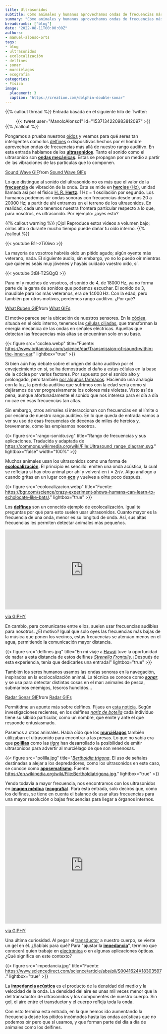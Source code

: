 ```yaml
---
title: Ultrasonidos
subtitle: Cómo animales y humanos aprovechamos ondas de frecuencias más allá de nuestro rango auditivo
summary: "Cómo animales y humanos aprovechamos ondas de frecuencias más allá de nuestro rango auditivo."
breadcrumbs: ["blog"]
date: "2022-08-11T00:00:00Z"
authors:
- manuel-alonso-orts
tags:
- blog
- ultrasonidos
- ecolocalización
- delfines
- sonar
- murciélagos
- ecografía
categories:
- Física
image:
  placement: 3
  caption: "https://creation.com/dolphin-double-sonar"  
---
```


{{% callout thread %}}
Entrada basada en el siguiente hilo de Twitter:
<div align="center">
{{< tweet user="ManoloAlonso1" id="1537134220983812097" >}}
</div>
{{% /callout %}}

Pongamos a prueba nuestros [oídos](https://es.wikipedia.org/wiki/O%C3%ADdo) y veamos para qué seres tan inteligentes como los [delfines](https://es.wikipedia.org/wiki/Delphinidae) o dispositivos hechos por el hombre aprovechan ondas de frecuencias más allá de nuestro rango auditivo. En esta entrada hablamos de los [**ultrasonidos**](https://es.wikipedia.org/wiki/Ultrasonido). Tanto el sonido como el ultrasonido son [**ondas mecánicas**](https://es.wikipedia.org/wiki/Onda_mecánica). Éstas se propagan por un medio a partir de las vibraciones de las partículas que lo componen.

<div class="tenor-gif-embed" data-postid="25371774" data-share-method="host" data-aspect-ratio="2.14765" data-width="100%"><a href="https://tenor.com/view/sound-wave-gif-25371774">Sound Wave GIF</a>from <a href="https://tenor.com/search/sound+wave-gifs">Sound Wave GIFs</a></div> <script type="text/javascript" async src="https://tenor.com/embed.js"></script>

Lo que distingue al sonido del ultrasonido no es más que el valor de la [**frecuencia**](https://es.wikipedia.org/wiki/Frecuencia) de vibración de la onda. Ésta se mide en [**hercios** (Hz)](https://es.wikipedia.org/wiki/Hercio), unidad llamada así por el físico [H. R. **Hertz**](https://es.wikipedia.org/wiki/Heinrich_Rudolf_Hertz). 1&thinsp;Hz = 1 oscilación por segundo. Los humanos podemos oír ondas sonoras con frecuencias desde unos 20 a 20000&thinsp;Hz; a partir de ahí entramos en el terreno de los ultrasonidos. En realidad, cada uno tenemos nuestra frontera particular respecto a lo que, para nosotros, es ultrasonido. Por ejemplo: ¿oyes esto?

{{% callout warning %}}
¡Ojo! Reproduce estos videos a volumen bajo; oírlos alto o durante mucho tiempo puede dañar tu oído interno.
{{% /callout %}}

{{< youtube B1r-zTi0iwo >}}

La mayoría de vosotros habréis oído un pitido agudo; algún oyente más veterano, nada. El siguiente audio, sin embargo, yo no lo puedo oír mientras que quienes seáis muy jóvenes y hayáis cuidado vuestro oído, sí.

{{< youtube 3tBI-T2SQgQ >}}

Para mí y muchos de vosotros, el sonido de 4, de 18000&thinsp;Hz, ya no forma parte de la gama de sonidos que podemos escuchar. El sonido de 3, inaudible para los más veteranos, era de 14000&thinsp;Hz. Con la edad, pero también por otros motivos, perdemos rango auditivo. ¿Por qué?

<div class="tenor-gif-embed" data-postid="19943041" data-share-method="host" data-aspect-ratio="1.77778" data-width="100%"><a href="https://tenor.com/view/what-ruben-riz-ahmed-sound-of-metal-huh-gif-19943041">What Ruben GIF</a>from <a href="https://tenor.com/search/what-gifs">What GIFs</a></div> <script type="text/javascript" async src="https://tenor.com/embed.js"></script>

El motivo parece ser la ubicación de nuestros sensores. En la [cóclea](https://es.wikipedia.org/wiki/Cóclea), situada en el oído interno, tenemos las [células ciliadas](https://es.wikipedia.org/wiki/Células_ciliadas), que transforman la energía mecánica de las ondas en señales eléctricas. Aquellas que detectan las frecuencias más altas se encuentran solo en su base.

{{< figure src="coclea.webp" title="Fuente: https://www.britannica.com/science/ear/Transmission-of-sound-within-the-inner-ear." lightbox="true" >}}

Si bien aún hay debate sobre el origen del daño auditivo por el envejecimiento en sí, se ha demostrado el daño a estas células en la base de la cóclea por varios factores. Por supuesto por el sonido alto y prolongado, pero también [por algunos fármacos](https://es.wikipedia.org/wiki/Ototoxicidad). Haciendo una analogía con la luz, la pérdida auditiva que sufrimos con la edad sería como si dejáramos de ver progresivamente los colores más violetas. Visto así da pena, aunque afortunadamente el sonido que nos interesa para el día a día no cae en esas frecuencias tan altas.

Sin embargo, otros animales sí interaccionan con frecuencias en el límite o por encima de nuestro rango auditivo. En lo que queda de entrada vamos a ver su uso de esas frecuencias de decenas de miles de hercios y, brevemente, cómo las empleamos nosotros.

{{< figure src="rango-sonido.svg" title="Rango de frecuencias y sus aplicaciones. Traducida y adaptada de https://commons.wikimedia.org/wiki/File:Ultrasound_range_diagram.svg." lightbox="false" width="100%" >}}

Muchos animales usan los ultrasonidos como una forma de [**ecolocalización**](https://es.wikipedia.org/wiki/Ecolocalización). El principio es sencillo: emiten una onda acústica, la cual se reflejará si hay otro animal por ahí y volverá en *t* = 2*r*/*v*. Algo análogo a cuando gritas en un lugar con [**eco**](https://es.wikipedia.org/wiki/Eco) y vuelves a oírte poco después.

{{< figure src="ecolocalizacion.webp" title="Fuente: https://bgr.com/science/crazy-experiment-shows-humans-can-learn-to-echolocate-like-bats/." lightbox="true" >}}

Los [**delfines**](https://es.wikipedia.org/wiki/Delphinidae) son un conocido ejemplo de ecolocalización. Igual te preguntas por qué para esto suelen usar ultrasonidos. Cuanto mayor es la frecuencia de una onda, menor es su longitud de onda. Así, sus altas frecuencias les permiten detectar animales más pequeños.

<div style="width:100%;height:0;padding-bottom:51%;position:relative;"><iframe src="https://giphy.com/embed/dvWHVxunxwimQ" width="100%" height="100%" style="position:absolute" frameBorder="0" class="giphy-embed" allowFullScreen></iframe></div><p><a href="https://giphy.com/gifs/dolphin-dvWHVxunxwimQ">via GIPHY</a></p>

En cambio, para comunicarse entre ellos, suelen usar frecuencias audibles para nosotros. ¿El motivo? Igual que solo oyes las frecuencias más bajas de la música que ponen los vecinos, estas frecuencias se atenúan menos en el agua, permitiendo la comunicación mayor distancia.

{{< figure src="delfines.jpg" title="En mi viaje a [Hawái](https://es.wikipedia.org/wiki/Hawái) tuve la oportunidad de nadar a esta distancia de estos delfines [*Strenella Frontalis*](https://es.wikipedia.org/wiki/Stenella_frontalis). ¡Después de esta experiencia, tenía que dedicarles una entrada!" lightbox="true" >}}

También los seres humanos usamos las ondas sonoras en la navegación, inspirados en la ecolocalización animal. La técnica se conoce como [***sonar***](https://es.wikipedia.org/wiki/Sonar), y se usa para detectar distintas cosas en el mar: animales de pesca, submarinos enemigos, tesoros hundidos...

<div class="tenor-gif-embed" data-postid="19020772" data-share-method="host" data-aspect-ratio="1.77778" data-width="100%"><a href="https://tenor.com/view/radar-sonar-doppler-53135-gif-19020772">Radar Sonar GIF</a>from <a href="https://tenor.com/search/radar-gifs">Radar GIFs</a></div> <script type="text/javascript" async src="https://tenor.com/embed.js"></script>

Permitidme un apunte más sobre delfines. Fijaos en [esta noticia](https://www.bbc.com/news/science-environment-23410137). Según investigaciones recientes, en los delfines [*nariz de botella*](https://es.wikipedia.org/wiki/Tursiops_truncatus) cada individuo tiene su silbido particular, como un nombre, que emite y ante el que responde entusiasmado.

Pasemos a otros animales. Había oído que los [**murciélagos**](https://es.wikipedia.org/wiki/Chiroptera) también utilizaban el ultrasonido para encontrar a las presas. Lo que no sabía era que [**polillas**](https://es.wikipedia.org/wiki/Polilla) como las [*tigre*](https://es.wikipedia.org/wiki/Arctiinae) han desarrollado la posibilidad de emitir ultrasonidos para advertir al murciélago de que son venenosas.

{{< figure src="polilla.jpg" title="[*Bertholdia trigona*](https://en.wikipedia.org/wiki/Bertholdia_trigona). El uso de señales destinadas a alejar a los depredadores, como los ultrasonidos en este caso, se conoce como [**aposematismo**](https://es.wikipedia.org/wiki/Aposematismo). Fuente: https://en.wikipedia.org/wiki/File:Bertholdiatrigona.jpg." lightbox="true" >}}

Yendo todavía a mayor frecuencia, nos encontramos con los ultrasonidos en [**imagen médica**](https://es.wikipedia.org/wiki/Imagen_médica) ([**ecografía**](https://es.wikipedia.org/wiki/Ecograf%C3%ADa)). Para esta entrada, solo deciros que, como los delfines, se tiene en cuenta el balance de usar altas frecuencias para una mayor resolución o bajas frecuencias para llegar a órganos internos.

<div style="width:100%;height:0;padding-bottom:75%;position:relative;"><iframe src="https://giphy.com/embed/kvKSbXJfQKOY0" width="100%" height="100%" style="position:absolute" frameBorder="0" class="giphy-embed" allowFullScreen></iframe></div><p><a href="https://giphy.com/gifs/fetus-kvKSbXJfQKOY0">via GIPHY</a></p>

Una última curiosidad. Al pegar el [transductor](https://es.wikipedia.org/wiki/Transductor) a nuestro cuerpo, se vierte un gel en él. ¿Sabíais para qué? Para "ajustar la [**impedancia**](https://es.wikipedia.org/wiki/Impedancia)", término que conocerá quien trabaje en [electrónica](https://es.wikipedia.org/wiki/Electrónica) o en algunas aplicaciones ópticas. ¿Qué significa en este contexto?

{{< figure src="impedancia.jpg" title="Fuente: https://www.sciencedirect.com/science/article/abs/pii/S0041624X18303597." lightbox="true" >}}

La [**impedancia acústica**](https://es.wikipedia.org/wiki/Impedancia_acústica) es el producto de la densidad del medio y la velocidad de la onda. La densidad del aire es unas mil veces menor que la del transductor de ultrasonidos y los componentes de nuestro cuerpo. Sin gel, el aire entre el transductor y el cuerpo refleja toda la onda.

Con esto termina esta entrada, en la que hemos ido aumentando la frecuencia desde los pitidos incómodos hasta las ondas acústicas que no podemos oír pero que sí usamos, y que forman parte del día a día de animales como los delfines. 